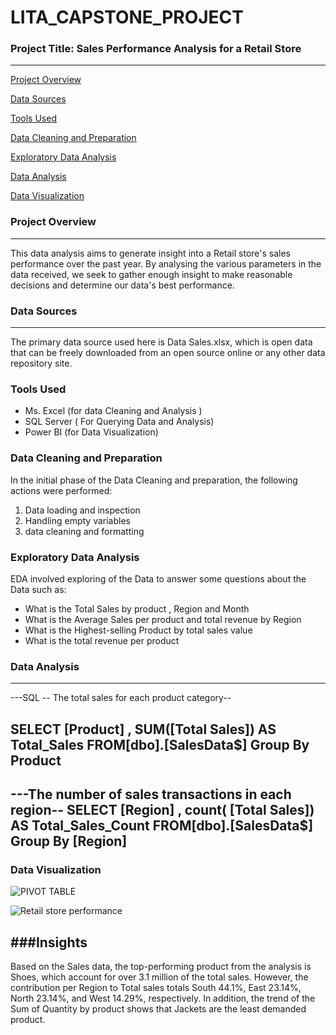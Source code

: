 # LITA_CAPSTONE_PROJECT

### Project Title: Sales Performance Analysis for a Retail Store
---
[Project Overview](#project-overview)

[Data Sources](#data-sources)

[Tools Used](#tools-used)

[Data Cleaning and Preparation](#data-cleaning-and-preparation)

[Exploratory Data Analysis](#exploratory-data-analysis)

[Data Analysis](#data-analysis)

[Data Visualization](*#data-visualization)

### Project Overview
---
This data analysis aims to generate insight into a Retail store's sales performance over the past year. By analysing the various parameters in the data received, we seek to gather enough insight to make reasonable decisions and determine our data's best performance. 

### Data Sources
---
The primary data source used here is Data Sales.xlsx, which is open data that can be freely downloaded from an open source online or any other data repository site.

### Tools Used

- Ms. Excel (for data Cleaning and Analysis )
- SQL Server ( For Querying Data and Analysis)
- Power BI (for Data Visualization)
### Data Cleaning and Preparation

In the initial phase of the Data Cleaning and preparation, the following actions were performed:
1. Data loading and inspection
2. Handling empty variables
3. data cleaning and formatting
   
### Exploratory Data Analysis

EDA involved exploring of the Data to answer some questions about the Data such as:
- What is the Total Sales by product , Region and Month
- What is the Average Sales per product and total revenue by Region
- What is the Highest-selling Product by total sales value
- What is the total revenue per product
### Data Analysis
---
---SQL
-- The total sales for each product category--

SELECT [Product] , SUM([Total Sales]) AS Total_Sales
FROM[dbo].[SalesData$]
Group By Product
----

---The number of sales transactions in each region--
SELECT [Region] , count( [Total Sales]) AS Total_Sales_Count
FROM[dbo].[SalesData$]
Group By [Region]
---
### Data Visualization

![PIVOT TABLE](https://github.com/user-attachments/assets/6d7a4270-ff19-434e-9973-83d54e4b4f1c)

![Retail store performance](https://github.com/user-attachments/assets/b4858ed3-a7e4-48fe-99d1-dcfe0805ba52)

###Insights
---
Based on the Sales data, the top-performing product from the analysis is Shoes, which account for over 3.1 million of the total sales. However, the contribution per Region to Total sales totals South 44.1%, East 23.14%, North 23.14%, and West 14.29%, respectively.
In addition, the trend of the Sum of Quantity by product shows that Jackets are the least demanded product.



  
